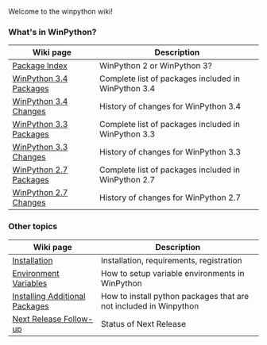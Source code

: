 Welcome to the winpython wiki!
### What's in WinPython?

Wiki page | Description
----------|------------
[Package Index](PackageIndex) | WinPython 2 or WinPython 3?
[WinPython 3.4 Packages](PackageIndex_34) | Complete list of packages included in WinPython 3.4
[WinPython 3.4 Changes](ChangeLog_34) | History of changes for WinPython 3.4
[WinPython 3.3 Packages](PackageIndex_33) | Complete list of packages included in WinPython 3.3
[WinPython 3.3 Changes](ChangeLog_33) | History of changes for WinPython 3.3
[WinPython 2.7 Packages](PackageIndex_27) | Complete list of packages included in WinPython 2.7
[WinPython 2.7 Changes](ChangeLog_27) | History of changes for WinPython 2.7

### Other topics

Wiki page | Description
----------|------------
[Installation](Installation) | Installation, requirements, registration
[Environment Variables](Environment) | How to setup variable environments in WinPython
[Installing Additional Packages](Installing-Additional-Packages) | How to install python packages that are not included in Winpython
[Next Release Follow-up](https://github.com/winpython/winpython/issues/29) | Status of Next Release